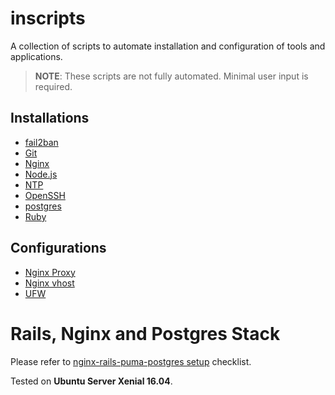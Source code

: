 # inscripts
A collection of scripts to automate installation and configuration of tools and applications.

  > __NOTE__:
  > These scripts are not fully automated. Minimal user input is required.

## Installations
- [fail2ban](scripts/install-fail2ban.sh)
- [Git](scripts/install-git.sh)
- [Nginx](scripts/install-nginx.sh)
- [Node.js](scripts/install-nodejs.sh)
- [NTP](scripts/install-ntp.sh)
- [OpenSSH](scripts/install-openssh-server.sh)
- [postgres](scripts/install-postgres.sh)
- [Ruby](scripts/install-ruby.sh)

## Configurations
- [Nginx Proxy](scripts/config-nginx-proxy.sh)
- [Nginx vhost](scripts/config-nginx-vhost.sh)
- [UFW](scripts/config-firewall.sh)

# Rails, Nginx and Postgres Stack

Please refer to [nginx-rails-puma-postgres setup](stacks/nginx-rails-puma-postgres.md) checklist.

Tested on __Ubuntu Server Xenial 16.04__.
